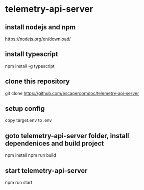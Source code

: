 # telemetry-api-server

## install nodejs and npm
https://nodejs.org/en/download/

## install typescript
npm install -g typescript

## clone this repository
git clone https://github.com/escaperoomdoc/telemetry-api-server

## setup config
copy target.env to .env

## goto telemetry-api-server folder, install dependenices and build project
npm install
npm run build

## start telemetry-api-server
npm run start
